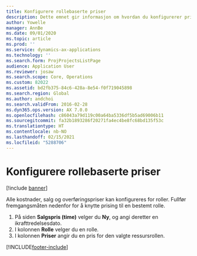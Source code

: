 ```yaml
---
title: Konfigurere rollebaserte priser
description: Dette emnet gir informasjon om hvordan du konfigurerer prising for spesifikke roller.
author: Yowelle
manager: AnnBe
ms.date: 09/01/2020
ms.topic: article
ms.prod: ''
ms.service: dynamics-ax-applications
ms.technology: ''
ms.search.form: ProjProjectsListPage
audience: Application User
ms.reviewer: josaw
ms.search.scope: Core, Operations
ms.custom: 82022
ms.assetid: bd2fb375-84c6-428a-8e54-f0f719045898
ms.search.region: Global
ms.author: andchoi
ms.search.validFrom: 2016-02-28
ms.dyn365.ops.version: AX 7.0.0
ms.openlocfilehash: c86043a79d119c00a64ba5336df5b5ad69006b11
ms.sourcegitcommit: fa32b1893286f20271fa4ec4be8fc68bd135f53c
ms.translationtype: HT
ms.contentlocale: nb-NO
ms.lasthandoff: 02/15/2021
ms.locfileid: "5288706"
---
```

# <a name="set-up-role-based-pricing"></a>Konfigurere rollebaserte priser

[!include [banner](../includes/banner.md)]

Alle kostnader, salg og overføringspriser kan konfigureres for roller. Fullfør fremgangsmåten nedenfor for å knytte prising til en bestemt rolle.

1. På siden **Salgspris (time)** velger du **Ny**, og angi deretter en ikrafttredelsesdato.
2. I kolonnen **Rolle** velger du en rolle.
3. I kolonnen **Priser** angir du en pris for den valgte ressursrollen.


[!INCLUDE[footer-include](../includes/footer-banner.md)]